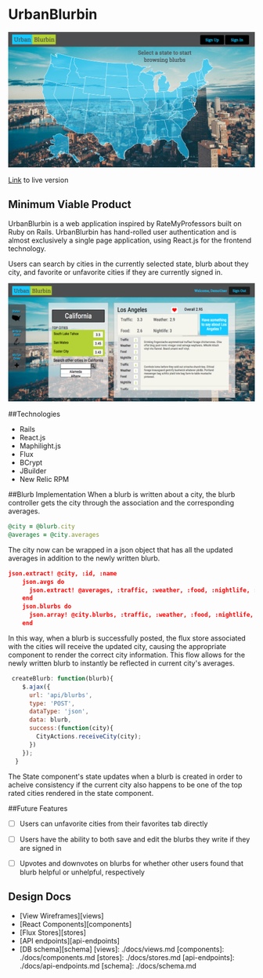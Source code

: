 # UrbanBlurbin   
![alt text][screenshot]
                        								
[Link][heroku] to live version

[heroku]: www.urbanblurblin.com

  
[screenshot]: ./app/assets/images/UrbanBlurbinScreenshot.png
[fullscreenshot]:./app/assets/images/fullscreenshot.png

## Minimum Viable Product
UrbanBlurbin is a web application inspired by RateMyProfessors built on Ruby on Rails. UrbanBlurbin has hand-rolled user authentication and is almost exclusively a single page application, using React.js for the frontend technology. 

Users can search by cities in the currently selected state, blurb about they city, and favorite or unfavorite cities if they are currently signed in.

![alt text][fullscreenshot]



<!-- This is a Markdown checklist. Use it to keep track of your
progress. Put an x between the brackets for a checkmark: [x] -->

##Technologies
* Rails
* React.js
* Maphilight.js
* Flux
* BCrypt
* JBuilder
* New Relic RPM

##Blurb Implementation
When a blurb is written about a city, the blurb controller gets the city through the association and the corresponding averages. 
```ruby
@city = @blurb.city
@averages = @city.averages
```
The city now can be wrapped in a json object that has all the updated averages in addition to the newly written blurb.
```json
json.extract! @city, :id, :name
    json.avgs do 
      json.extract! @averages, :traffic, :weather, :food, :nightlife, :overall
    end
	json.blurbs do 
	  json.array! @city.blurbs, :traffic, :weather, :food, :nightlife, :blurb
	end 
```
In this way, when a blurb is successfully posted, the flux store associated with the cities will receive the updated city, causing the appropriate component to render the correct city information. This flow allows for the newly written blurb to instantly be reflected in current city's averages.

```javascript
 createBlurb: function(blurb){
    $.ajax({
      url: 'api/blurbs',
      type: 'POST',
      dataType: 'json',
      data: blurb,
      success:(function(city){
        CityActions.receiveCity(city);
      })
    });
  }  
``` 
The State component's state updates when a blurb is created in order to acheive consistency if the current city also happens to be one of the top rated cities rendered in the state component.

##Future Features 
  - [ ] Users can unfavorite cities from their favorites tab directly
  - [ ] Users have the ability to both save and edit the blurbs they write if they are signed in
  - [ ] Upvotes and downvotes on blurbs for whether other users found that blurb helpful or unhelpful, respectively


## Design Docs
* [View Wireframes][views]
* [React Components][components]
* [Flux Stores][stores]
* [API endpoints][api-endpoints]
* [DB schema][schema]
[views]: ./docs/views.md
[components]: ./docs/components.md
[stores]: ./docs/stores.md
[api-endpoints]: ./docs/api-endpoints.md
[schema]: ./docs/schema.md






